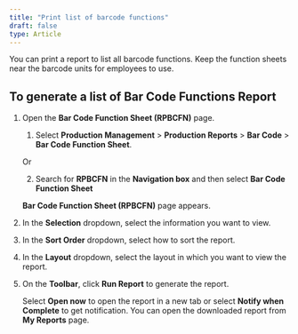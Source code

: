 ```yaml
---
title: "Print list of barcode functions"
draft: false
type: Article
---
```


You can print a report to list all barcode functions. Keep the function sheets near the barcode units for employees to use.

##  To generate a list of Bar Code Functions Report

1. Open the **Bar Code Function Sheet (RPBCFN)** page.

    1. Select **Production Management** > **Production Reports** > **Bar Code** > **Bar Code Function Sheet**.

    Or

    2. Search for **RPBCFN** in the **Navigation box** and then select **Bar Code Function Sheet**

    **Bar Code Function Sheet (RPBCFN)** page appears.

2. In the **Selection** dropdown, select the information you want to view.

3. In the **Sort Order** dropdown, select how to sort the report.

4. In the **Layout** dropdown, select the layout in which you want to view the report.

5. On the **Toolbar**, click **Run Report** to generate the report.

    Select **Open now** to open the report in a new tab or select **Notify when Complete** to get notification. You can open the downloaded report from **My Reports** page.

​